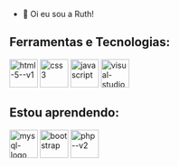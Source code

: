 - 👋 Oi eu sou a Ruth!

<h2>Ferramentas e Tecnologias:</h2>
<p float="left">
<img  width ="50"  height="50" src="https://img.icons8.com/color/48/html-5--v1.png"  alt ="html-5--v1" />
<img width="50" height="50" src="https://img.icons8.com/fluency/48/css3.png" alt="css3"/>
<img width="50" height="50" src="https://img.icons8.com/fluency/48/javascript.png" alt="javascript"/>
<img width="50" height="50" src="https://img.icons8.com/color/48/visual-studio--v1.png" alt="visual-studio--v1"/>
</p>

<h2>Estou aprendendo:</h2>
<p float="left">
<img width="50" height="50" src="https://img.icons8.com/color/48/mysql-logo.png" alt="mysql-logo"/>
<img width="50" height="50" src="https://img.icons8.com/nolan/64/bootstrap.png" alt="bootstrap"/>
<img width="50" height="50" src="https://img.icons8.com/nolan/64/php--v2.png" alt="php--v2"/>
</p>          
          
 
<!---
ruthsantanasilva/ruthsantanasilva is a ✨ special ✨ repository because its `README.md` (this file) appears on your GitHub profile.
You can click the Preview link to take a look at your changes.
--->
